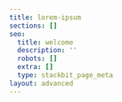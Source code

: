 ```yaml
---
title: lorem-ipsum
sections: []
seo:
  title: welcome
  description: ''
  robots: []
  extra: []
  type: stackbit_page_meta
layout: advanced
---
```


